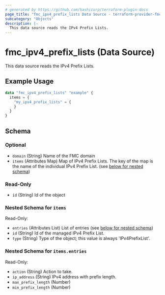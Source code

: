 ```yaml
---
# generated by https://github.com/hashicorp/terraform-plugin-docs
page_title: "fmc_ipv4_prefix_lists Data Source - terraform-provider-fmc"
subcategory: "Objects"
description: |-
  This data source reads the IPv4 Prefix Lists.
---
```


# fmc_ipv4_prefix_lists (Data Source)

This data source reads the IPv4 Prefix Lists.

## Example Usage

```terraform
data "fmc_ipv4_prefix_lists" "example" {
  items = {
    "my_ipv4_prefix_lists" = {
    }
  }
}
```

<!-- schema generated by tfplugindocs -->
## Schema

### Optional

- `domain` (String) Name of the FMC domain
- `items` (Attributes Map) Map of IPv4 Prefix Lists. The key of the map is the name of the individual IPv4 Prefix List. (see [below for nested schema](#nestedatt--items))

### Read-Only

- `id` (String) Id of the object

<a id="nestedatt--items"></a>
### Nested Schema for `items`

Read-Only:

- `entries` (Attributes List) List of entries (see [below for nested schema](#nestedatt--items--entries))
- `id` (String) Id of the managed IPv4 Prefix List.
- `type` (String) Type of the object; this value is always 'IPv4PrefixList'.

<a id="nestedatt--items--entries"></a>
### Nested Schema for `items.entries`

Read-Only:

- `action` (String) Action to take.
- `ip_address` (String) IPv4 address with prefix length.
- `max_prefix_length` (Number)
- `min_prefix_length` (Number)
